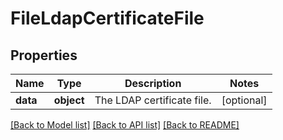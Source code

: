 # FileLdapCertificateFile

## Properties
Name | Type | Description | Notes
------------ | ------------- | ------------- | -------------
**data** | **object** | The LDAP certificate file. | [optional] 

[[Back to Model list]](../README.md#documentation-for-models) [[Back to API list]](../README.md#documentation-for-api-endpoints) [[Back to README]](../README.md)


